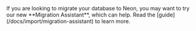 ---
---

<Admonition type="note" title="New feature">
If you are looking to migrate your database to Neon, you may want to try our new **Migration Assistant**, which can help. Read the [guide](/docs/import/migration-assistant) to learn more.
</Admonition>
